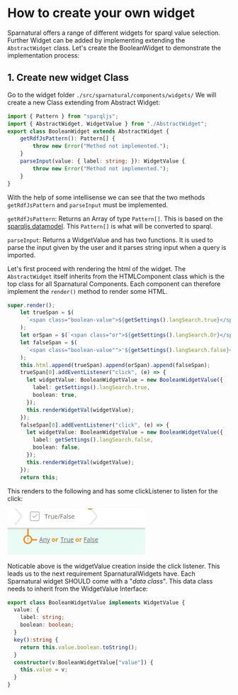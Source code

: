 # How to create your own widget

Sparnatural offers a range of different widgets for sparql value selection. Further Widget can be added by implementing extending the `AbstractWidget` class. Let's create the BooleanWidget to demonstrate the implementation process:

## 1. Create new widget Class
Go to the widget folder `./src/sparnatural/components/widgets/`
We will create a new Class extending from Abstract Widget:

```typescript
import { Pattern } from "sparqljs";
import { AbstractWidget, WidgetValue } from "./AbstractWidget";
export class BooleanWidget extends AbstractWidget {
    getRdfJsPattern(): Pattern[] {
        throw new Error("Method not implemented.");
    }
    parseInput(value: { label: string; }): WidgetValue {
        throw new Error("Method not implemented.");
    }
}
```
With the help of some intellisense we can see that the two methods `getRdfJsPattern` and `parseInput` must be implemented.

`getRdfJsPattern`: Returns an Array of type `Pattern[]`. This is based on the [sparqljs datamodel](https://github.com/RubenVerborgh/SPARQL.js/). This `Pattern[]` is what will be converted to sparql.

`parseInput`: Returns a WidgetValue and has two functions. It is used to parse the input given by the user and it parses string input when a query is imported.

Let's first proceed with rendering the html of the widget. The `AbstractWidget` itself inherits from the HTMLComponent class which is the top class for all Sparnatural Components. Each component can therefore implement the `render()` method to render some HTML.

```typescript
super.render();
    let trueSpan = $(
      `<span class="boolean-value">${getSettings().langSearch.true}</span>'`
    );
    let orSpan = $(`<span class="or">${getSettings().langSearch.Or}</span>`);
    let falseSpan = $(
      `<span class="boolean-value"">'${getSettings().langSearch.false}</span>`
    );
    this.html.append(trueSpan).append(orSpan).append(falseSpan);
    trueSpan[0].addEventListener("click", (e) => {
      let widgetValue: BooleanWidgetValue = new BooleanWidgetValue({
        label: getSettings().langSearch.true,
        boolean: true,
      });
      this.renderWidgetVal(widgetValue);
    });
    falseSpan[0].addEventListener("click", (e) => {
      let widgetValue: BooleanWidgetValue = new BooleanWidgetValue({
        label: getSettings().langSearch.false,
        boolean: false,
      });
      this.renderWidgetVal(widgetValue);
    });
    return this;
```
This renders to the following and has some clickListener to listen for the click:

![](../documentation/15-boolean.png)

Noticable above is the widgetValue creation inside the click listener. This leads us to the next requirement SparnaturalWidgets have. Each Sparnatural widget SHOULD come with a "*data class*". This data class needs to inherit from the WidgetValue Interface:

```typescript
export class BooleanWidgetValue implements WidgetValue {
  value: {
    label: string;
    boolean: boolean;
  }
  key():string {
    return this.value.boolean.toString();
  }
  constructor(v:BooleanWidgetValue["value"]) {
    this.value = v;
  }
}
```
